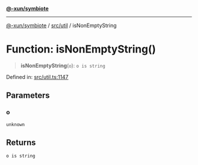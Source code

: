 [**@-xun/symbiote**](../../../README.md)

***

[@-xun/symbiote](../../../README.md) / [src/util](../README.md) / isNonEmptyString

# Function: isNonEmptyString()

> **isNonEmptyString**(`o`): `o is string`

Defined in: [src/util.ts:1147](https://github.com/Xunnamius/symbiote/blob/51eddb5973356cb1aa2a534c04d214fae24d5526/src/util.ts#L1147)

## Parameters

### o

`unknown`

## Returns

`o is string`
